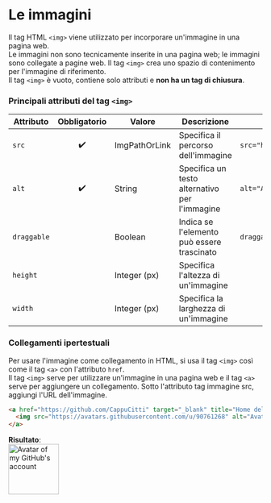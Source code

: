 # Le immagini
Il tag HTML `<img>` viene utilizzato per incorporare un'immagine in una pagina web.<br>
Le immagini non sono tecnicamente inserite in una pagina web; le immagini sono collegate a pagine web. Il tag `<img>` crea uno spazio di contenimento per l'immagine di riferimento.<br>
Il tag `<img>` è vuoto, contiene solo attributi e __non ha un tag di chiusura__.

### Principali attributi del tag `<img>`
Attributo | Obbligatorio | Valore | Descrizione | Esempio
---  | :-: | --- | --- | ---
`src` | :heavy_check_mark:| ImgPathOrLink | Specifica il percorso dell'immagine | `src="https://avatars.githubusercontent.com/u/90761268"`
`alt` | :heavy_check_mark: | String | Specifica un testo alternativo per l'immagine | `alt="Avatar of my GitHub's account"`
`draggable` |  | Boolean | Indica se l'elemento può essere trascinato | `draggable="false"`
`height` | | Integer (px) | Specifica l'altezza di un'immagine |
`width` | | Integer (px) | Specifica la larghezza di un'immagine |

### Collegamenti ipertestuali
Per usare l'immagine come collegamento in HTML, si usa il tag `<img>` così come il tag `<a>` con l'attributo `href`.<br>
Il tag `<img>` serve per utilizzare un'immagine in una pagina web e il tag `<a>` serve per aggiungere un collegamento. Sotto l'attributo tag immagine src, aggiungi l'URL dell'immagine.
```html
<a href="https://github.com/CappuCitti" target="_blank" title="Home del mio GitHub">
  <img src="https://avatars.githubusercontent.com/u/90761268" alt="Avatar of my GitHub's account" height="100" width="100">
</a>
```
**Risultato**:<br>
<a href="https://github.com/CappuCitti" target="_blank" title="Home del mio GitHub">
  <img src="https://avatars.githubusercontent.com/u/90761268" alt="Avatar of my GitHub's account" height="100" width="100">
</a>
